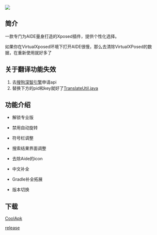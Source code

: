 ![](https://img.shields.io/github/downloads/ikws4/AideHelper/total)

## 简介
一款专门为AIDE量身打造的Xposed插件，提供个性化选择。

如果你在VirtualXposed环境下打开AIDE很慢，那么去清除VirtualXPosed的数据，在重新使用就好多了

## 关于翻译功能失效
1. 去[搜狗深智引擎](https://deepi.sogou.com/)申请api
2. 替换下方的pid和key就好了[TranslateUtil.java](https://github.com/ikws4/AideHelper/blob/master/app/src/main/java/me/tvcfish/xposed/aidehelper/util/TranslateUtil.java)


## 功能介绍

- 解锁专业版

- 禁用自动旋转

- 符号栏调整

- 搜索结果界面调整

- 去除Aide的icon

- 中文补全

- Gradle补全拓展

- 版本切换

## 下载

[CoolApk](https://www.coolapk.com/apk/me.tvcfish.xposed.aidehelper)

[release](https://github.com/TvcFish/AideHelper/releases)
